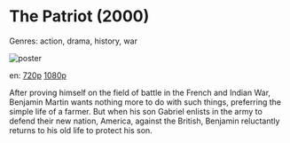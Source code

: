 # The Patriot (2000)

Genres: action, drama, history, war

![poster](http://image.tmdb.org/t/p/w500/tgXOraQmKatqrVs2KMgnNn6QpO.jpg)

en:
  [720p](magnet:?xt=urn:btih:99C70C844559FA7457E24E0A5C617ACAD4C610EF&tr=udp://glotorrents.pw:6969/announce&tr=udp://tracker.opentrackr.org:1337/announce&tr=udp://torrent.gresille.org:80/announce&tr=udp://tracker.openbittorrent.com:80&tr=udp://tracker.coppersurfer.tk:6969&tr=udp://tracker.leechers-paradise.org:6969&tr=udp://p4p.arenabg.ch:1337&tr=udp://tracker.internetwarriors.net:1337)
  [1080p](magnet:?xt=urn:btih:4590A23657AE7A7D51726E4FD8D5CD2D1A8765AD&tr=udp://glotorrents.pw:6969/announce&tr=udp://tracker.opentrackr.org:1337/announce&tr=udp://torrent.gresille.org:80/announce&tr=udp://tracker.openbittorrent.com:80&tr=udp://tracker.coppersurfer.tk:6969&tr=udp://tracker.leechers-paradise.org:6969&tr=udp://p4p.arenabg.ch:1337&tr=udp://tracker.internetwarriors.net:1337)
  


After proving himself on the field of battle in the French and Indian War, Benjamin Martin wants nothing more to do with such things, preferring the simple life of a farmer. But when his son Gabriel enlists in the army to defend their new nation, America, against the British, Benjamin reluctantly returns to his old life to protect his son.